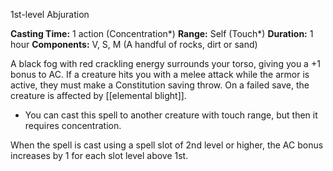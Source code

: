 1st-level Abjuration

**Casting Time:** 1 action (Concentration*)
**Range:** Self (Touch*)
**Duration:** 1 hour
**Components:** V, S, M (A handful of rocks, dirt or sand)

A black fog with red crackling energy surrounds your torso, giving you a +1 bonus to AC. If a creature hits you with a melee attack while the armor is active, they must make a Constitution saving throw. On a failed save, the creature is affected by [[elemental blight]].

* You can cast this spell to another creature with touch range, but then it requires concentration.

When the spell is cast using a spell slot of 2nd level or higher, the AC bonus increases by 1 for each slot level above 1st.